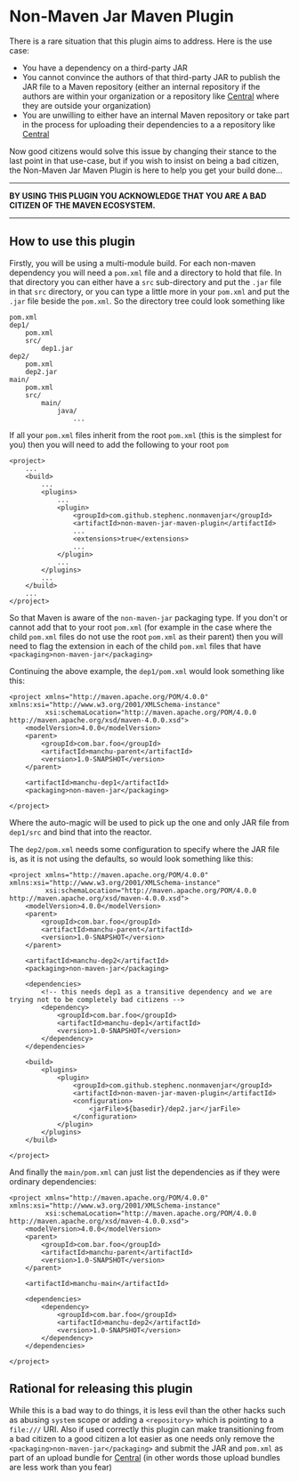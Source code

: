 Non-Maven Jar Maven Plugin
==========================

There is a rare situation that this plugin aims to address. Here is the use case:

  * You have a dependency on a third-party JAR
  * You cannot convince the authors of that third-party JAR to publish the JAR file to a Maven repository
    (either an internal repository if the authors are within your organization or a repository like
    [Central](http://repo.maven.apache.org/maven2/) where they are outside your organization)
  * You are unwilling to either have an internal Maven repository or take part in the process for uploading
    their dependencies to a a repository like [Central](http://repo.maven.apache.org/maven2/)

Now good citizens would solve this issue by changing their stance to the last point in that use-case, but if you wish
to insist on being a bad citizen, the Non-Maven Jar Maven Plugin is here to help you get your build done...

- - -

__BY USING THIS PLUGIN YOU ACKNOWLEDGE THAT YOU ARE A BAD CITIZEN OF THE MAVEN ECOSYSTEM.__

- - -

How to use this plugin
----------------------

Firstly, you will be using a multi-module build. For each non-maven dependency you will need a `pom.xml` file and a
directory to hold that file. In that directory you can either have a `src` sub-directory and put the `.jar` file in
that `src` directory, or you can type a little more in your `pom.xml` and put the `.jar` file beside the `pom.xml`.
So the directory tree could look something like

    pom.xml
    dep1/
        pom.xml
        src/
            dep1.jar
    dep2/
        pom.xml
        dep2.jar
    main/
        pom.xml
        src/
            main/
                java/
                    ...

If all your `pom.xml` files inherit from the root `pom.xml` (this is the simplest for you) then you will need to
add the following to your root `pom`

    <project>
        ...
        <build>
            ...
            <plugins>
                ...
                <plugin>
                    <groupId>com.github.stephenc.nonmavenjar</groupId>
                    <artifactId>non-maven-jar-maven-plugin</artifactId>
                    ...
                    <extensions>true</extensions>
                    ...
                </plugin>
                ...
            </plugins>
            ...
        </build>
        ...
    </project>

So that Maven is aware of the `non-maven-jar` packaging type. If you don't or cannot add that to your root `pom.xml`
(for example in the case where the child `pom.xml` files do not use the root `pom.xml` as their parent) then
you will need to flag the extension in each of the child `pom.xml` files that have
`<packaging>non-maven-jar</packaging>`

Continuing the above example, the `dep1/pom.xml` would look something like this:

    <project xmlns="http://maven.apache.org/POM/4.0.0" xmlns:xsi="http://www.w3.org/2001/XMLSchema-instance"
             xsi:schemaLocation="http://maven.apache.org/POM/4.0.0 http://maven.apache.org/xsd/maven-4.0.0.xsd">
        <modelVersion>4.0.0</modelVersion>
        <parent>
            <groupId>com.bar.foo</groupId>
            <artifactId>manchu-parent</artifactId>
            <version>1.0-SNAPSHOT</version>
        </parent>

        <artifactId>manchu-dep1</artifactId>
        <packaging>non-maven-jar</packaging>

    </project>

Where the auto-magic will be used to pick up the one and only JAR file from `dep1/src` and bind that into the reactor.

The `dep2/pom.xml` needs some configuration to specify where the JAR file is, as it is not using the defaults, so
would look something like this:

    <project xmlns="http://maven.apache.org/POM/4.0.0" xmlns:xsi="http://www.w3.org/2001/XMLSchema-instance"
             xsi:schemaLocation="http://maven.apache.org/POM/4.0.0 http://maven.apache.org/xsd/maven-4.0.0.xsd">
        <modelVersion>4.0.0</modelVersion>
        <parent>
            <groupId>com.bar.foo</groupId>
            <artifactId>manchu-parent</artifactId>
            <version>1.0-SNAPSHOT</version>
        </parent>

        <artifactId>manchu-dep2</artifactId>
        <packaging>non-maven-jar</packaging>

        <dependencies>
            <!-- this needs dep1 as a transitive dependency and we are trying not to be completely bad citizens -->
            <dependency>
                <groupId>com.bar.foo</groupId>
                <artifactId>manchu-dep1</artifactId>
                <version>1.0-SNAPSHOT</version>
            </dependency>
        </dependencies>

        <build>
            <plugins>
                <plugin>
                    <groupId>com.github.stephenc.nonmavenjar</groupId>
                    <artifactId>non-maven-jar-maven-plugin</artifactId>
                    <configuration>
                        <jarFile>${basedir}/dep2.jar</jarFile>
                    </configuration>
                </plugin>
            </plugins>
        </build>

    </project>

And finally the `main/pom.xml` can just list the dependencies as if they were ordinary dependencies:

    <project xmlns="http://maven.apache.org/POM/4.0.0" xmlns:xsi="http://www.w3.org/2001/XMLSchema-instance"
             xsi:schemaLocation="http://maven.apache.org/POM/4.0.0 http://maven.apache.org/xsd/maven-4.0.0.xsd">
        <modelVersion>4.0.0</modelVersion>
        <parent>
            <groupId>com.bar.foo</groupId>
            <artifactId>manchu-parent</artifactId>
            <version>1.0-SNAPSHOT</version>
        </parent>

        <artifactId>manchu-main</artifactId>

        <dependencies>
            <dependency>
                <groupId>com.bar.foo</groupId>
                <artifactId>manchu-dep2</artifactId>
                <version>1.0-SNAPSHOT</version>
            </dependency>
        </dependencies>

    </project>


Rational for releasing this plugin
----------------------------------

While this is a bad way to do things, it is less evil than the other hacks such as abusing `system` scope or
adding a `<repository>` which is pointing to a `file:///` URI. Also if used correctly this plugin can make
transitioning from a bad citizen to a good citizen a lot easier as one needs only remove the
`<packaging>non-maven-jar</packaging>` and submit the JAR and `pom.xml` as part of an upload bundle for
[Central](http://repo.maven.apache.org/maven2/) (in other words those upload bundles are less work than you fear)